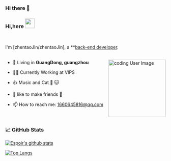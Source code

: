 ### Hi there 👋

<!--
**zhentaoJin/zhentaoJin** is a ✨ _special_ ✨ repository because its `README.md` (this file) appears on your GitHub profile.

Here are some ideas to get you started:

- 🔭 I’m currently working on VIPS
- 🤔 I’m looking for help with ...
- 💬 Ask me about ...
- 📫 How to reach me: ...
- 😄 Pronouns: ...
- ⚡ Fun fact: ...
-->


### Hi,here <img src="https://c-ssl.duitang.com/uploads/item/201807/30/20180730233955_5us55.thumb.1000_0.gif" width="30px">
<br/>

I'm [zhentaoJin/zhentaoJin], a **[back-end developer](https://github.com/zhentaoJin).
<br/>
<br/>

<img align="right" alt="coding User Image" src="https://c-ssl.duitang.com/uploads/item/201807/30/20180730233955_5us55.thumb.1000_0.gif" height="180" />

- 🗼 Living in **GuangDong, guangzhou**

- 👨‍💻 Currently Working at VIPS

- 👍 Music and  Cat  🎵 🐱

- 👨 like to make friends 👬

- 📫 How to reach me: 1660645816@qq.com
<br/>

### 📈 GitHub Stats

[![Espoir's github stats](https://github-readme-stats.vercel.app/api?username=zhentaoJin&show_icons=true&theme=vue)](https://github.com/anuraghazra/github-readme-stats)

[![Top Langs](https://github-readme-stats.vercel.app/api/top-langs/?username=zhentaoJin&show_icons=true&layout=compact&theme=vue&hide_border=true)](https://github.com/anuraghazra/github-readme-stats)
